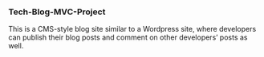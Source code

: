### Tech-Blog-MVC-Project
This is a CMS-style blog site similar to a Wordpress site, where developers can publish their blog posts and comment on other developers’ posts as well.